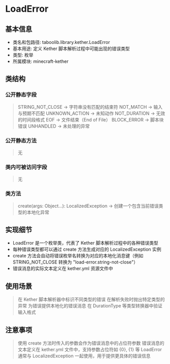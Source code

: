 # LoadError

## 基本信息
- 类名和包路径: taboolib.library.kether.LoadError
- 基本用途: 定义 Kether 脚本解析过程中可能出现的错误类型
- 类型: 枚举
- 所属模块: minecraft-kether

## 类结构
### 公开静态字段
> STRING_NOT_CLOSE -> 字符串没有匹配的结束符
> NOT_MATCH -> 输入与预期不匹配
> UNKNOWN_ACTION -> 未知动作
> NOT_DURATION -> 无效的时间段格式
> EOF -> 文件结束（End of File）
> BLOCK_ERROR -> 脚本块错误
> UNHANDLED -> 未处理的异常

### 公开静态方法
> 无

### 类内可被访问字段
> 无

### 类方法
> create(args: Object...): LocalizedException -> 创建一个包含当前错误类型的本地化异常

## 实现细节
- LoadError 是一个枚举类，代表了 Kether 脚本解析过程中的各种错误类型
- 每种错误类型都可以通过 create 方法生成对应的 LocalizedException 实例
- create 方法会自动将错误枚举名转换为对应的本地化消息键（例如 STRING_NOT_CLOSE 转换为 "load-error.string-not-close"）
- 错误消息的实际文本定义在 kether.yml 资源文件中

## 使用场景
> 在 Kether 脚本解析器中标识不同类型的错误
> 在解析失败时抛出特定类型的异常
> 为错误提供本地化的错误消息
> 在 DurationType 等类型转换器中验证输入格式

## 注意事项
> 使用 create 方法时传入的参数会作为错误消息中的占位符参数
> 错误消息的文本定义在 kether.yml 文件中，支持参数占位符如 {0}, {1} 等
> LoadError 通常与 LocalizedException 一起使用，用于提供更具体的错误信息
